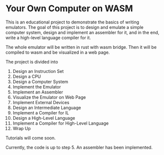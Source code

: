 # Your Own Computer on WASM

This is an educational project to demonstrate the basics of writing emulators. The goal of this project is to design and emulate a simple computer system, design and implement an assembler for it, and in the end, write a high-level language compiler for it.

The whole emulator will be written in rust with wasm bridge. Then it will be compiled to wasm and be visualized in a web page.

The project is divided into 

1. Design an Instruction Set
2. Design a CPU
3. Design a Computer System
4. Implement the Emulator
5. Implement an Assembler
6. Visualize the Emulator on Web Page
7. Implement External Devices
8. Design an Intermediate Language
9. Implement a Compiler for IL
10. Design a High-Level Language
11. Implement a Compiler for High-Level Language
12. Wrap Up

Tutorials will come soon.

Currently, the code is up to step 5. An assembler has been implemented.